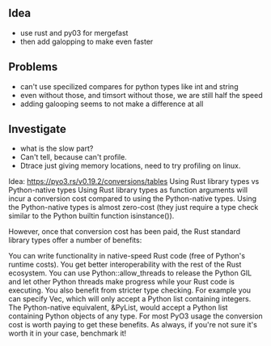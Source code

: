 ## Idea

- use rust and py03 for mergefast
- then add galopping to make even faster 

## Problems

- can't use specilized compares for python types like int and string
- even without those, and timsort without those, we are still half the speed
- adding galooping seems to not make a difference at all 

## Investigate

- what is the slow part?
 - Can't tell, because can't profile. 
  - Dtrace just giving memory locations, need to try profiling on linux.


Idea:
https://pyo3.rs/v0.19.2/conversions/tables
Using Rust library types vs Python-native types
Using Rust library types as function arguments will incur a conversion cost compared to using the Python-native types. Using the Python-native types is almost zero-cost (they just require a type check similar to the Python builtin function isinstance()).

However, once that conversion cost has been paid, the Rust standard library types offer a number of benefits:

You can write functionality in native-speed Rust code (free of Python's runtime costs).
You get better interoperability with the rest of the Rust ecosystem.
You can use Python::allow_threads to release the Python GIL and let other Python threads make progress while your Rust code is executing.
You also benefit from stricter type checking. For example you can specify Vec<i32>, which will only accept a Python list containing integers. The Python-native equivalent, &PyList, would accept a Python list containing Python objects of any type.
For most PyO3 usage the conversion cost is worth paying to get these benefits. As always, if you're not sure it's worth it in your case, benchmark it!
